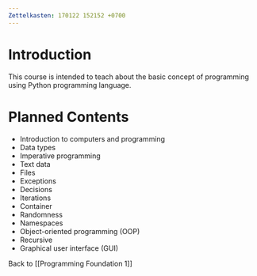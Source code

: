 ```yaml
---
Zettelkasten: 170122 152152 +0700
---
```

# Introduction
This course is intended to teach about the basic concept of programming using Python programming language.

# Planned Contents
* Introduction to computers and programming
* Data types
* Imperative programming
* Text data
* Files
* Exceptions
* Decisions
* Iterations
* Container
* Randomness
* Namespaces
* Object-oriented programming (OOP)
* Recursive
* Graphical user interface (GUI)

Back to [[Programming Foundation 1]]